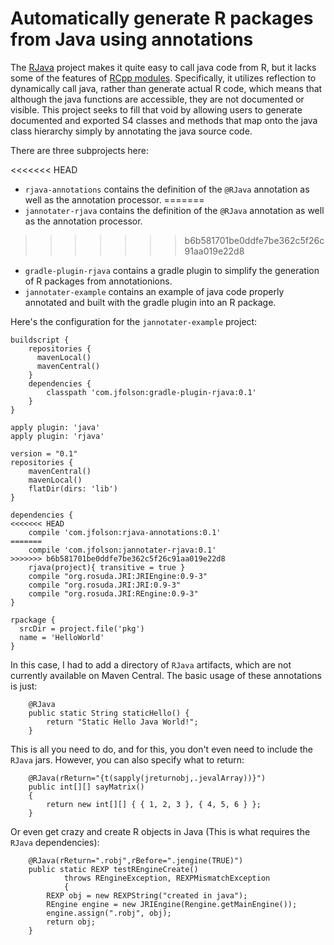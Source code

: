 # Automatically generate R packages from Java using annotations

The [RJava](http://www.rforge.net/rJava/) project makes it quite easy to call java code from R, but it lacks some of the features of 
[RCpp modules](http://cran.r-project.org/web/packages/Rcpp/vignettes/Rcpp-modules.pdf).  Specifically, it utilizes reflection to dynamically
call java, rather than generate actual R code, which means that although the java functions are accessible, they are not documented or 
visible.  This project seeks to fill that void by allowing users to generate documented and exported S4 classes and methods that 
map onto the java class hierarchy simply by annotating the java source code.

There are three subprojects here:

<<<<<<< HEAD
* `rjava-annotations` contains the definition of the `@RJava` annotation as well as the annotation processor.
=======
* `jannotater-rjava` contains the definition of the `@RJava` annotation as well as the annotation processor.
>>>>>>> b6b581701be0ddfe7be362c5f26c91aa019e22d8
* `gradle-plugin-rjava` contains a gradle plugin to simplify the generation of R packages from annotationions.
* `jannotater-example` contains an example of java code properly annotated and built with the gradle plugin into an R package.


Here's the configuration for the `jannotater-example` project:
```
buildscript {
	repositories {
	  mavenLocal()
	  mavenCentral()
	}
	dependencies {
		classpath 'com.jfolson:gradle-plugin-rjava:0.1'
	}
}
  
apply plugin: 'java'
apply plugin: 'rjava'

version = "0.1"
repositories {
    mavenCentral()
    mavenLocal()
	flatDir(dirs: 'lib')
}

dependencies {
<<<<<<< HEAD
    compile 'com.jfolson:rjava-annotations:0.1'
=======
    compile 'com.jfolson:jannotater-rjava:0.1'
>>>>>>> b6b581701be0ddfe7be362c5f26c91aa019e22d8
    rjava(project){ transitive = true }
	compile "org.rosuda.JRI:JRIEngine:0.9-3"
	compile "org.rosuda.JRI:JRI:0.9-3"
	compile "org.rosuda.JRI:REngine:0.9-3"
}

rpackage {
  srcDir = project.file('pkg')
  name = 'HelloWorld'
}
```

In this case, I had to add a directory of `RJava` artifacts, which are not
currently available on Maven Central.  The basic usage of these annotations is just:

```
	@RJava
	public static String staticHello() {
		return "Static Hello Java World!";
	}
```

This is all you need to do, and for this, you don't even need to include the `RJava` jars.  However, you can also specify what to return:

```
	@RJava(rReturn="{t(sapply(jreturnobj,.jevalArray))}")
	public int[][] sayMatrix()
	{
		return new int[][] { { 1, 2, 3 }, { 4, 5, 6 } };
	}
```

Or even get crazy and create R objects in Java (This is what requires the `RJava` dependencies):

```
	@RJava(rReturn=".robj",rBefore=".jengine(TRUE)")
	public static REXP testREngineCreate()
			throws REngineException, REXPMismatchException
			{
		REXP obj = new REXPString("created in java");
		REngine engine = new JRIEngine(Rengine.getMainEngine());
		engine.assign(".robj", obj);
		return obj;
	}
```

